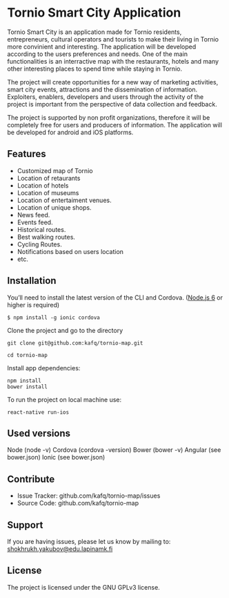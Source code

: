Tornio Smart City Application
========

Tornio Smart City is an application made for Tornio residents, entrepreneurs, cultural operators and tourists to make their living in Tornio more convinient and interesting. The application will be developed according to the users preferences and needs. One of the main functionalities is an interractive map with the restaurants, hotels and many other interesting places to spend time while staying in Tornio.

The project will create opportunities for a new way of marketing activities, smart city events, attractions and the dissemination of information. Exploiters, enablers, developers and users through the activity of the project is important from the perspective of data collection and feedback.  

The project is supported by non profit organizations, therefore it will be completely free for users and producers of information. The application will be developed for android and iOS platforms.



Features
--------

- Customized map of Tornio
- Location of retaurants
- Location of hotels
- Location of museums
- Location of entertaiment venues.
- Location of unique shops.
- News feed.
- Events feed.
- Historical routes.
- Best walking routes.
- Cycling Routes.
- Notifications based on users location
- etc.


Installation
------------

You’ll need to install the latest version of the CLI and Cordova. ([Node.js 6](https://nodejs.org/) or higher is required)

```
$ npm install -g ionic cordova
```

Clone the project and go to the directory

```
git clone git@github.com:kafq/tornio-map.git

cd tornio-map
```

Install app dependencies:

```
npm install
bower install
```

To run the project on local machine use:
```
react-native run-ios
```

Used versions
------------

Node (node -v)
Cordova (cordova -version)
Bower (bower -v)
Angular (see bower.json)
Ionic (see bower.json)

Contribute
----------

- Issue Tracker: github.com/kafq/tornio-map/issues
- Source Code: github.com/kafq/tornio-map

Support
-------

If you are having issues, please let us know by mailing to:
shokhrukh.yakubov@edu.lapinamk.fi


License
-------

The project is licensed under the GNU GPLv3 license.